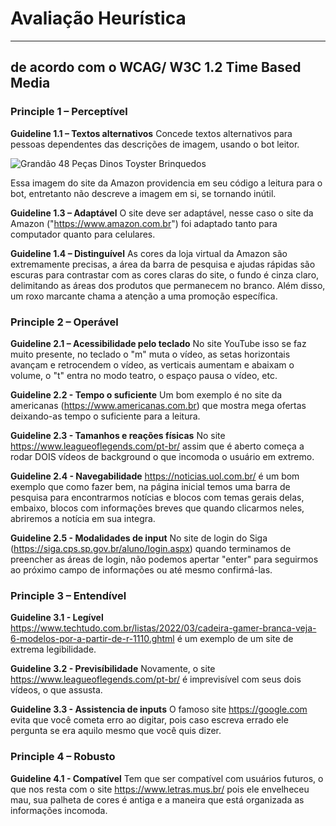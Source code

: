 # Avaliação Heurística
***
## de acordo com o WCAG/ W3C 1.2 Time Based Media

<h3>Principle 1 – Perceptível</h3>

**Guideline 1.1 – Textos alternativos**
Concede textos alternativos para pessoas dependentes das descrições de imagem, usando o bot leitor.

<img alt="Grandão 48 Peças Dinos Toyster Brinquedos" src="https://m.media-amazon.com/images/I/517nRX+9FLL._AC_SY230_.jpg">

Essa imagem do site da Amazon providencia em seu código a leitura para o bot, entretanto não descreve a imagem em si, se tornando inútil.


**Guideline 1.3 – Adaptável**
O site deve ser adaptável, nesse caso o site da Amazon ("https://www.amazon.com.br") foi adaptado tanto para computador quanto para celulares.


**Guideline 1.4 – Distinguível**
As cores da loja virtual da Amazon são extremamente precisas, a área da barra de pesquisa e ajudas rápidas são escuras para contrastar com as cores claras do site, o fundo é cinza claro, delimitando as áreas dos produtos que permanecem no branco. Além disso, um roxo marcante chama a atenção a uma promoção específica.


<h3>Principle 2 – Operável</h3>


**Guideline 2.1 – Acessibilidade pelo teclado**
No site YouTube isso se faz muito presente, no teclado o "m" muta o vídeo, as setas horizontais avançam e retrocendem o vídeo, as verticais aumentam e abaixam o volume, o "t" entra no modo teatro, o espaço pausa o vídeo, etc.

**Guideline 2.2 - Tempo o suficiente**
 Um bom exemplo é no site da americanas (https://www.americanas.com.br) que mostra mega ofertas deixando-as tempo o suficiente para a leitura.
 
 **Guideline 2.3 - Tamanhos e reações físicas**
 No site https://www.leagueoflegends.com/pt-br/ assim que é aberto começa a rodar DOIS vídeos de background o que incomoda o usuário em extremo.
 
 **Guideline 2.4 - Navegabilidade**
 https://noticias.uol.com.br/ é um bom exemplo que como fazer bem, na página inicial temos uma barra de pesquisa para encontrarmos notícias e blocos com temas gerais delas, embaixo, blocos com informações breves que quando clicarmos neles, abriremos a notícia em sua integra.
 
 **Guideline 2.5 - Modalidades de input**
 No site de login do Siga (https://siga.cps.sp.gov.br/aluno/login.aspx) quando terminamos de preencher as áreas de login, não podemos apertar "enter" para seguirmos ao próximo campo de informações ou até mesmo confirmá-las.
 
<h3>Principle 3 – Entendível</h3>

**Guideline 3.1 - Legível**
https://www.techtudo.com.br/listas/2022/03/cadeira-gamer-branca-veja-6-modelos-por-a-partir-de-r-1110.ghtml é um exemplo de um site de extrema legibilidade.

**Guideline 3.2 - Previsíbilidade**
Novamente, o site https://www.leagueoflegends.com/pt-br/ é imprevisível com seus dois vídeos, o que assusta.

**Guideline 3.3 - Assistencia de inputs**
O famoso site https://google.com evita que você cometa erro ao digitar, pois caso escreva errado ele pergunta se era aquilo mesmo que você quis dizer.

<h3>Principle 4 – Robusto</h3>

**Guideline 4.1 - Compatível**
Tem que ser compatível com usuários futuros, o que nos resta com o site https://www.letras.mus.br/ pois ele envelheceu mau, sua palheta de cores é antiga e a maneira que está organizada as informações incomoda.
